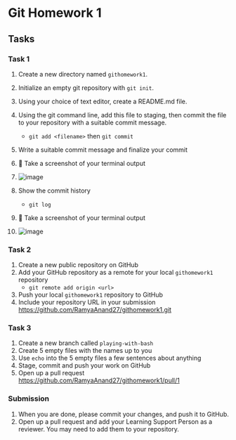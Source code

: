 # Git Homework 1

## Tasks
### Task 1
1. Create a new directory named `githomework1`.
2. Initialize an empty git repository with `git init`.
3. Using your choice of text editor, create a README.md file.
4. Using the git command line, add this file to staging, then commit the file to your repository with a suitable commit message.
    * `git add <filename>` then `git commit`
5. Write a suitable commit message and finalize your commit
6. 📸 Take a screenshot of your terminal output
7. ![image](https://github.com/RamyaAnand27/git/assets/167229151/22cc0db0-7e89-4a8a-a023-af153d074c96)

8. Show the commit history
    * `git log`
9. 📸 Take a screenshot of your terminal output
10. ![image](https://github.com/RamyaAnand27/git/assets/167229151/f644bc39-af98-4099-b9b4-38f031f6e662)


### Task 2
1. Create a new public repository on GitHub
2. Add your GitHub repository as a remote for your local `githomework1` repository
    * `git remote add origin <url>`
3. Push your local `githomework1` repository to GitHub
4. Include your repository URL in your submission
   https://github.com/RamyaAnand27/githomework1.git

### Task 3
1. Create a new branch called `playing-with-bash`
2. Create 5 empty files with the names up to you
3. Use `echo` into the 5 empty files a few sentences about anything
4. Stage, commit and push your work on GitHub
5. Open up a pull request
   https://github.com/RamyaAnand27/githomework1/pull/1

### Submission

1. When you are done, please commit your changes, and push it to GitHub.
2. Open up a pull request and add your Learning Support Person as a reviewer. You may need to add them to your repository.
